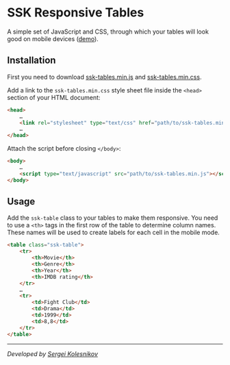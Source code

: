 # SSK Responsive Tables
A simple set of JavaScript and CSS, through which your tables will look good on mobile devices ([demo](https://rawgit.com/win0err/ssk-tables/master/demo/index.html)). 

## Installation
First you need to download [ssk-tables.min.js](https://raw.githubusercontent.com/win0err/ssk-tables/master/dist/ssk-tables.min.js) and [ssk-tables.min.css](https://raw.githubusercontent.com/win0err/ssk-tables/master/dist/ssk-tables.min.css).

Add a link to the `ssk-tables.min.css` style sheet file inside the `<head>` section of your HTML document:
```html
<head>
	…
	<link rel="stylesheet" type="text/css" href="path/to/ssk-tables.min.css" />
	…
</head>
```

Attach the script before closing `</body>`:
```html
<body>
	…
	<script type="text/javascript" src="path/to/ssk-tables.min.js"></script>
</body>
```

## Usage
Add the `ssk-table` class to your tables to make them responsive. You need to use a `<th>` tags in the first row of the table to determine column names. These names will be used to create labels for each cell in the mobile mode.
```html
<table class="ssk-table">
	<tr>
		<th>Movie</th>
		<th>Genre</th>
		<th>Year</th>
		<th>IMDB rating</th>
	</tr>
	…
	<tr>
		<td>Fight Club</td>
		<td>Drama</td>
		<td>1999</td>
		<td>8,8</td>
	</tr>
</table>
```

---
_Developed by [Sergei Kolesnikov](https://github.com/win0err)_